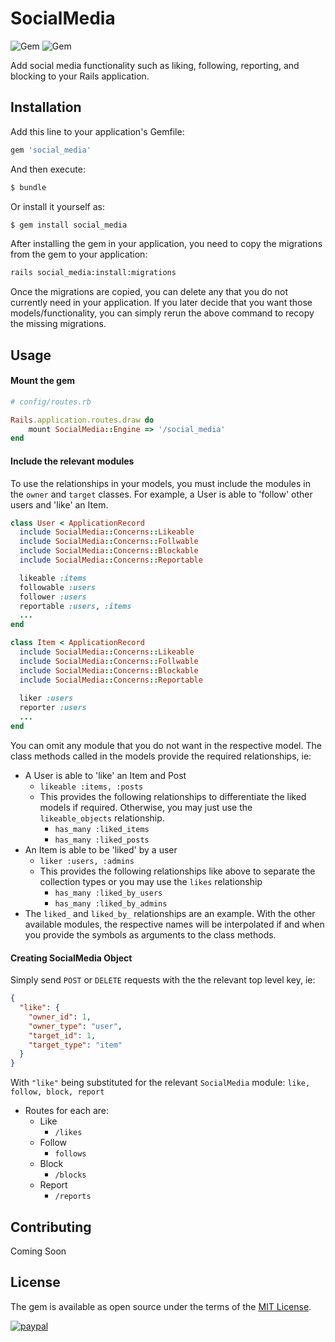 # SocialMedia
![Gem](https://img.shields.io/gem/dt/social_media_concerns?style=plastic)
![Gem](https://img.shields.io/gem/v/social_media_concerns?style=plastic)

Add social media functionality such as liking, following, reporting, and blocking to your Rails application.

## Installation
Add this line to your application's Gemfile:

```ruby
gem 'social_media'
```

And then execute:
```bash
$ bundle
```

Or install it yourself as:
```bash
$ gem install social_media
```

After installing the gem in your application, you need to copy the migrations from the gem to your application:
```bash
rails social_media:install:migrations
```

Once the migrations are copied, you can delete any that you do not currently need in your application. If you later decide
that you want those models/functionality, you can simply rerun the above command to recopy the missing migrations.


## Usage

#### Mount the gem
```ruby
# config/routes.rb

Rails.application.routes.draw do
    mount SocialMedia::Engine => '/social_media'
end
```

#### Include the relevant modules

To use the relationships in your models, you must include the modules in the `owner` and `target` classes. 
For example, a User is able to 'follow' other users and 'like' an Item.

```ruby
class User < ApplicationRecord
  include SocialMedia::Concerns::Likeable
  include SocialMedia::Concerns::Follwable
  include SocialMedia::Concerns::Blockable
  include SocialMedia::Concerns::Reportable

  likeable :items
  followable :users
  follower :users
  reportable :users, :items
  ...
end

class Item < ApplicationRecord
  include SocialMedia::Concerns::Likeable
  include SocialMedia::Concerns::Follwable
  include SocialMedia::Concerns::Blockable
  include SocialMedia::Concerns::Reportable
  
  liker :users
  reporter :users
  ...
end 
```

You can omit any module that you do not want in the respective model.
The class methods called in the models provide the required relationships, ie:

- A User is able to 'like' an Item and Post
    - `likeable :items, :posts`
    - This provides the following relationships to differentiate the liked models if required. Otherwise, you may just use the `likeable_objects` relationship.
        - `has_many :liked_items`
        - `has_many :liked_posts` 
- An Item is able to be 'liked' by a user
    - `liker :users, :admins`
    - This provides the following relationships like above to separate the collection types or you may use the `likes` relationship
        - `has_many :liked_by_users`
        - `has_many :liked_by_admins`
- The `liked_` and `liked_by_` relationships are an example. With the other available modules, the respective names will be interpolated if and when you provide the symbols as arguments to the class methods.

#### Creating SocialMedia Object

Simply send `POST` or `DELETE` requests with the the relevant top level key, ie:

```json
{
  "like": {
    "owner_id": 1,
    "owner_type": "user",
    "target_id": 1,
    "target_type": "item"
  }
}
```
With `"like"` being substituted for the relevant `SocialMedia` module: `like, follow, block, report`
 
   - Routes for each are:
     - Like
       - `/likes`
     - Follow
       - `follows`
     - Block
       - `/blocks`
     - Report
       - `/reports`



## Contributing
Coming Soon

## License
The gem is available as open source under the terms of the [MIT License](https://opensource.org/licenses/MIT).

[![paypal](https://www.paypalobjects.com/en_US/i/btn/btn_donateCC_LG.gif)](https://www.paypal.com/cgi-bin/webscr?cmd=_s-xclick&hosted_button_id=4MFMTB9YYQFR8)
